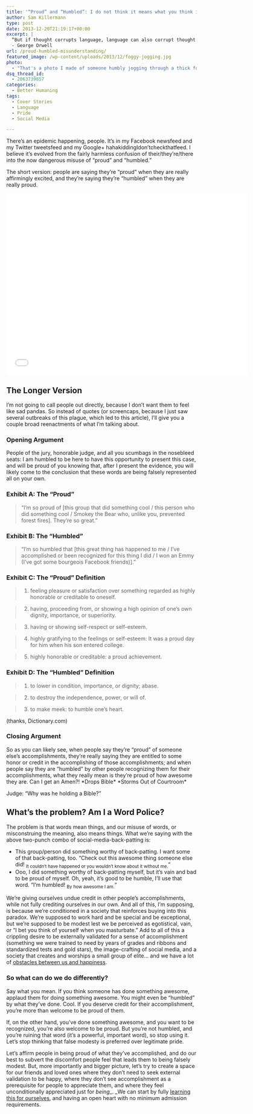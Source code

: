 ```yaml
---
title: '“Proud” and “Humbled”: I do not think it means what you think it means'
author: Sam Killermann
type: post
date: 2013-12-20T21:19:17+00:00
excerpt: |
  “But if thought corrupts language, language can also corrupt thought.”
  - George Orwell
url: /proud-humbled-misunderstanding/
featured_image: /wp-content/uploads/2013/12/foggy-jogging.jpg
photo:
  - "That's a photo I made of someone humbly jogging through a thick fog with their proud dog."
dsq_thread_id:
  - 2063739857
categories:
  - Better Humaning
tags:
  - Cover Stories
  - Language
  - Pride
  - Social Media

---
```

There&#8217;s an epidemic happening, people. It&#8217;s in my Facebook newsfeed and my Twitter tweetsfeed and my Google+ hahakiddingIdon&#8217;tcheckthatfeed. I believe it&#8217;s evolved from the fairly harmless confusion of their/they&#8217;re/there into the now dangerous misuse of &#8220;proud&#8221; and &#8220;humbled.&#8221;

The short version: people are saying they&#8217;re &#8220;proud&#8221; when they are really affirmingly excited, and they&#8217;re saying they&#8217;re &#8220;humbled&#8221; when they are really proud.

<div class="youtube">
  <iframe src="//www.youtube.com/embed/G2y8Sx4B2Sk" height="480" width="640" allowfullscreen="" frameborder="0"></iframe>
</div>

## The Longer Version

I&#8217;m not going to call people out directly, because I don&#8217;t want them to feel like sad pandas. So instead of quotes (or screencaps, because I just saw several outbreaks of this plague, which led to this article), I&#8217;ll give you a couple broad reenactments of what I&#8217;m talking about.

### Opening Argument

People of the jury, honorable judge, and all you scumbags in the nosebleed seats: I am humbled to be here to have this opportunity to present this case, and will be proud of you knowing that, after I present the evidence, you will likely come to the conclusion that these words are being falsely represented all on your own.

### Exhibit A: The &#8220;Proud&#8221;

> &#8220;I&#8217;m so proud of [this group that did something cool / this person who did something cool / Smokey the Bear who, unlike you, prevented forest fires]. They&#8217;re so great.&#8221;

### **Exhibit B: The &#8220;Humbled&#8221;**

> &#8220;I&#8217;m so humbled that [this great thing has happened to me / I&#8217;ve accomplished or been recognized for this thing I did / I won an Emmy (I&#8217;ve got some bourgeois Facebook friends)].&#8221;

### Exhibit C: The &#8220;Proud&#8221; Definition

> 1. feeling pleasure or satisfaction over something regarded as highly honorable or creditable to oneself.
  
> 2. having, proceeding from, or showing a high opinion of one&#8217;s own dignity, importance, or superiority.
  
> 3. having or showing self-respect or self-esteem.
  
> 4. highly gratifying to the feelings or self-esteem: It was a proud day for him when his son entered college.
  
> 5. highly honorable or creditable: a proud achievement.

### Exhibit D: The &#8220;Humbled&#8221; Definition

> 1. to lower in condition, importance, or dignity; abase.
  
> 2. to destroy the independence, power, or will of.
  
> 3. to make meek: to humble one&#8217;s heart.

(thanks, Dictionary.com)

### Closing Argument

So as you can likely see, when people say they&#8217;re &#8220;proud&#8221; of someone else&#8217;s accomplishments, they&#8217;re really saying they are entitled to some honor or credit in the accomplishing of those accomplishments; and when people say they are &#8220;humbled&#8221; by other people recognizing them for their accomplishments, what they really mean is they&#8217;re proud of how awesome they are. Can I get an Amen?! \*Drops Bible\* \*Storms Out of Courtroom\*

Judge: &#8220;Why was he holding a Bible?&#8221;

## What&#8217;s the problem? Am I a Word Police?

The problem is that words mean things, and our misuse of words, or misconstruing the meaning, also means things. What we&#8217;re saying with the above two-punch combo of social-media-back-patting is:

  * This group/person did something worthy of back-patting. I want some of that back-patting, too. &#8220;Check out this awesome thing someone else did! <sub>It couldn&#8217;t have happened or you wouldn&#8217;t know about it without me.</sub>&#8220;
  * Ooo, I did something worthy of back-patting myself, but it&#8217;s vain and bad to be proud of myself. Oh, yeah, it&#8217;s good to be humble, I&#8217;ll use that word. &#8220;I&#8217;m humbled! <sub>By how awesome I am.</sub>&#8220;

We&#8217;re giving ourselves undue credit in other people&#8217;s accomplishments, while not fully crediting ourselves in our own. And all of this, I&#8217;m supposing, is because we&#8217;re conditioned in a society that reinforces buying into this paradox. We&#8217;re supposed to work hard and be special and be exceptional, but we&#8217;re supposed to be modest lest we be perceived as egotistical, vain, or &#8220;I bet you think of yourself when you masturbate.&#8221; Add to all of this a crippling desire to be externally validated for a sense of accomplishment (something we were trained to need by years of grades and ribbons and standardized tests and gold stars), the image-crafting of social media, and a society that creates and worships a small group of elite&#8230; and we have a lot of <a title="We Fabricate the Obstacles that Stand Between Us and Happiness" href="http://samkillermann.wpengine.com/we-fabricate-the-obstacles-to-happiness/" target="_blank">obstacles between us and happiness</a>.

### So what can do we do differently?

Say what you mean. If you think someone has done something awesome, applaud them for doing something awesome. You might even be &#8220;humbled&#8221; by what they&#8217;ve done. Cool. If you deserve credit for their accomplishment, you&#8217;re more than welcome to be proud of them.

If, on the other hand, you&#8217;ve done something awesome, and you want to be recognized, you&#8217;re also welcome to be proud. But you&#8217;re not humbled, and you&#8217;re ruining that word (it&#8217;s a powerful, important word), so stop using it. Let&#8217;s stop thinking that false modesty is preferred over legitimate pride.

Let&#8217;s affirm people in being proud of what they&#8217;ve accomplished, and do our best to subvert the discomfort people feel that leads them to being falsely modest. But, more importantly and bigger picture, let&#8217;s try to create a space for our friends and loved ones where they don&#8217;t need to seek external validation to be happy, where they don&#8217;t see accomplishment as a prerequisite for people to appreciate them, and where they feel unconditionally appreciated just for _being__. _We can start by fully <a title="Be Your Own Friend First" href="http://samkillermann.wpengine.com/be-your-own-friend-first/" target="_blank">learning this for ourselves</a>, and having an open heart with no minimum admission requirements.